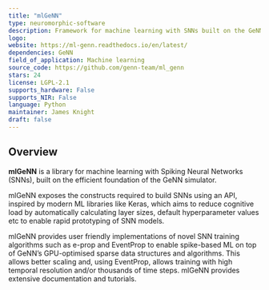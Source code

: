 ```yaml
---
title: "mlGeNN"
type: neuromorphic-software
description: Framework for machine learning with SNNs built on the GeNN simulator. Focused on ease of use in combination with computational efficiency derived from GeNN.
logo: 
website: https://ml-genn.readthedocs.io/en/latest/
dependencies: GeNN
field_of_application: Machine learning
source_code: https://github.com/genn-team/ml_genn
stars: 24
license: LGPL-2.1
supports_hardware: False
supports_NIR: False
language: Python
maintainer: James Knight
draft: false
---
```




## Overview
**mlGeNN** is a library for machine learning with Spiking Neural Networks (SNNs), built on the efficient foundation of the GeNN simulator. 

mlGeNN exposes the constructs required to build SNNs using an API, inspired by modern ML libraries like Keras, which aims to reduce cognitive load by automatically calculating layer sizes, default hyperparameter values etc to enable rapid prototyping of SNN models.

mlGeNN provides user friendly implementations of novel SNN training algorithms such as e-prop and EventProp to enable spike-based ML on top of GeNN’s GPU-optimised sparse data structures and algorithms. This allows better scaling and, using EventProp, allows training with high temporal resolution and/or thousands of time steps. mlGeNN provides extensive documentation and tutorials.
